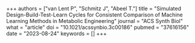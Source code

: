 +++
authors = ["van Lent P", "Schmitz J", "Abeel T."]
title = "Simulated Design-Build-Test-Learn Cycles for Consistent Comparison of Machine Learning Methods in Metabolic Engineering"
journal = "ACS Synth Biol"
what = "article"
doi = "10.1021/acssynbio.3c00186"
pubmed = "37616156"
date = "2023-08-24"
keywords = []
+++

